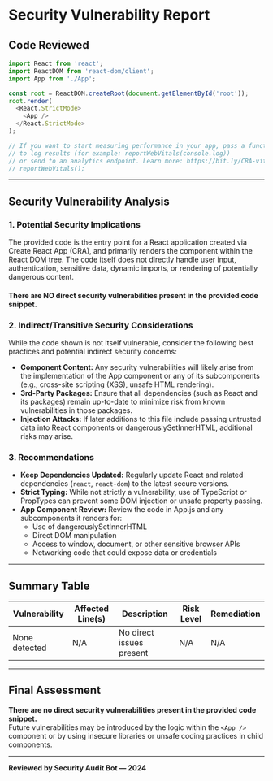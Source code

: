# Security Vulnerability Report

## Code Reviewed

```javascript
import React from 'react';
import ReactDOM from 'react-dom/client';
import App from './App';

const root = ReactDOM.createRoot(document.getElementById('root'));
root.render(
  <React.StrictMode>
    <App />
  </React.StrictMode>
);

// If you want to start measuring performance in your app, pass a function
// to log results (for example: reportWebVitals(console.log))
// or send to an analytics endpoint. Learn more: https://bit.ly/CRA-vitals
// reportWebVitals();
```

---

## Security Vulnerability Analysis

### 1. Potential Security Implications

The provided code is the entry point for a React application created via Create React App (CRA), and primarily renders the <App /> component within the React DOM tree. The code itself does not directly handle user input, authentication, sensitive data, dynamic imports, or rendering of potentially dangerous content.

#### There are NO direct security vulnerabilities present in the provided code snippet.

### 2. Indirect/Transitive Security Considerations

While the code shown is not itself vulnerable, consider the following best practices and potential indirect security concerns:

- **Component Content:** Any security vulnerabilities will likely arise from the implementation of the App component or any of its subcomponents (e.g., cross-site scripting (XSS), unsafe HTML rendering).
- **3rd-Party Packages:** Ensure that all dependencies (such as React and its packages) remain up-to-date to minimize risk from known vulnerabilities in those packages.
- **Injection Attacks:** If later additions to this file include passing untrusted data into React components or dangerouslySetInnerHTML, additional risks may arise.

### 3. Recommendations

- **Keep Dependencies Updated:** Regularly update React and related dependencies (`react`, `react-dom`) to the latest secure versions.
- **Strict Typing:** While not strictly a vulnerability, use of TypeScript or PropTypes can prevent some DOM injection or unsafe property passing.
- **App Component Review:** Review the code in App.js and any subcomponents it renders for:
    - Use of dangerouslySetInnerHTML
    - Direct DOM manipulation
    - Access to window, document, or other sensitive browser APIs
    - Networking code that could expose data or credentials

---

## Summary Table

| Vulnerability    | Affected Line(s) | Description                | Risk Level | Remediation     |
|------------------|------------------|----------------------------|------------|-----------------|
| None detected    | N/A              | No direct issues present   | N/A        | N/A             |

---

## Final Assessment

**There are no direct security vulnerabilities present in the provided code snippet.**  
Future vulnerabilities may be introduced by the logic within the `<App />` component or by using insecure libraries or unsafe coding practices in child components.


---

**Reviewed by Security Audit Bot — 2024**